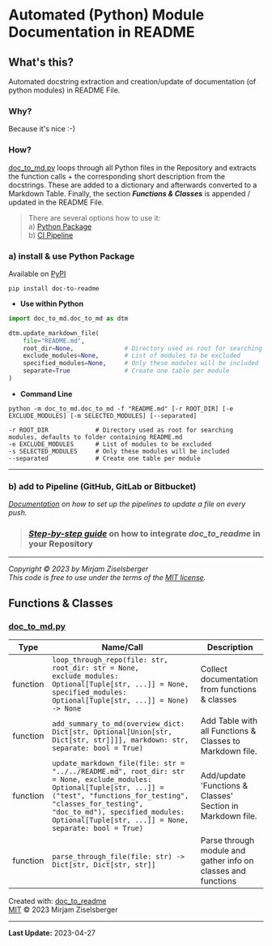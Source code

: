 # Automated (Python) Module Documentation in README

## What's this?

Automated docstring extraction and creation/update of documentation (of python modules) in README File.

### Why?

Because it's nice :-)

### How?

[doc_to_md.py](src/doc_to_md/doc_to_md.py) loops through all Python files in the Repository and extracts the function calls + the
corresponding short description from the docstrings. These are added to a dictionary and afterwards converted to
a Markdown Table. Finally, the section **_Functions & Classes_** is appended / updated in the README File.

> There are several options how to use it:  
> a) [Python Package](#a-install--use-python-package)   
> b) [CI Pipeline](#b-add-to-pipeline-github-gitlab-or-bitbucket)  


### a) install & use Python Package

Available on [PyPI](https://pypi.org/project/doc-to-readme/1.0.0/)
```shell
pip install doc-to-readme
```

- **Use within Python** 
```python
import doc_to_md.doc_to_md as dtm

dtm.update_markdown_file(
    file="README.md",
    root_dir=None,              # Directory used as root for searching modules, defaults to folder containing README.md
    exclude_modules=None,       # List of modules to be excluded
    specified_modules=None,     # Only these modules will be included
    separate=True               # Create one table per module
)
```

- **Command Line**
```shell
python -m doc_to_md.doc_to_md -f "README.md" [-r ROOT_DIR] [-e EXCLUDE_MODULES] [-m SELECTED_MODULES] [--separated]

-r ROOT_DIR             # Directory used as root for searching modules, defaults to folder containing README.md
-e EXCLUDE_MODULES      # List of modules to be excluded
-s SELECTED_MODULES     # Only these modules will be included
--separated             # Create one table per module
```

---

### b) add to Pipeline (GitHub, GitLab or Bitbucket)
_[Documentation](./How_to_setup_the_pipelines.md) on how to set up the pipelines to update a file on every push._

> ### [**_Step-by-step guide_**](https://github.com/ziselsberger/use_doc_to_readme) on how to integrate _doc_to_readme_ in your Repository

---

_Copyright &copy; 2023 by Mirjam Ziselsberger_  
_This code is free to use under the terms of the [MIT license](/LICENSE)._

## Functions & Classes  

### [doc_to_md.py](./src/doc_to_md/doc_to_md.py)

| Type | Name/Call | Description |
| --- | --- | --- |
| function  | `loop_through_repo(file: str, root_dir: str = None, exclude_modules: Optional[Tuple[str, ...]] = None, specified_modules: Optional[Tuple[str, ...]] = None) -> None` | Collect documentation from functions & classes |
| function  | `add_summary_to_md(overview_dict: Dict[str, Optional[Union[str, Dict[str, str]]]], markdown: str, separate: bool = True)` | Add Table with all Functions & Classes to Markdown file. |
| function  | `update_markdown_file(file: str = "../../README.md", root_dir: str = None, exclude_modules: Optional[Tuple[str, ...]] = ("test", "functions_for_testing", "classes_for_testing", "doc_to_md"), specified_modules: Optional[Tuple[str, ...]] = None, separate: bool = True)` | Add/update 'Functions & Classes' Section in Markdown file. |
| function  | `parse_through_file(file: str) -> Dict[str, Dict[str, str]]` | Parse through module and gather info on classes and functions |

Created with: [doc_to_readme](https://github.com/ziselsberger/doc_to_readme)  
[MIT](https://github.com/ziselsberger/doc_to_readme/blob/main/LICENSE) &copy; 2023 Mirjam Ziselsberger

---
**Last Update:** 2023-04-27